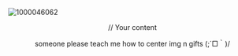 ![1000046062](https://github.com/user-attachments/assets/b4802439-7440-47c9-b1c6-df9fd29a6698)
<p align="center">
// Your content
</p>

<p align="center">
someone please teach me how to center img n gifts (;´□｀)/
</p>
